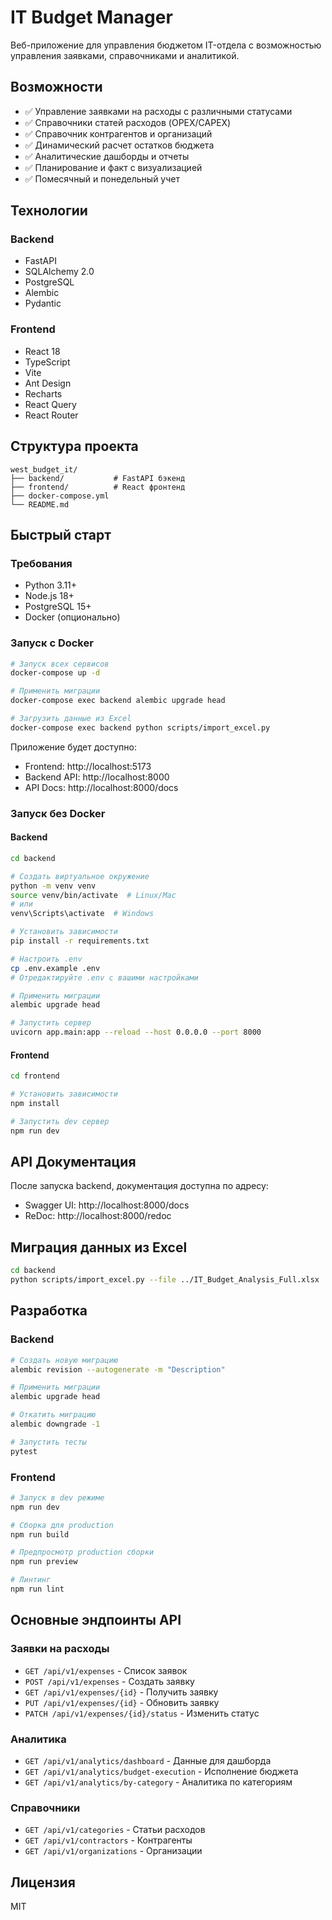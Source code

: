 # IT Budget Manager

Веб-приложение для управления бюджетом IT-отдела с возможностью управления заявками, справочниками и аналитикой.

## Возможности

- ✅ Управление заявками на расходы с различными статусами
- ✅ Справочники статей расходов (OPEX/CAPEX)
- ✅ Справочник контрагентов и организаций
- ✅ Динамический расчет остатков бюджета
- ✅ Аналитические дашборды и отчеты
- ✅ Планирование и факт с визуализацией
- ✅ Помесячный и понедельный учет

## Технологии

### Backend
- FastAPI
- SQLAlchemy 2.0
- PostgreSQL
- Alembic
- Pydantic

### Frontend
- React 18
- TypeScript
- Vite
- Ant Design
- Recharts
- React Query
- React Router

## Структура проекта

```
west_budget_it/
├── backend/           # FastAPI бэкенд
├── frontend/          # React фронтенд
├── docker-compose.yml
└── README.md
```

## Быстрый старт

### Требования
- Python 3.11+
- Node.js 18+
- PostgreSQL 15+
- Docker (опционально)

### Запуск с Docker

```bash
# Запуск всех сервисов
docker-compose up -d

# Применить миграции
docker-compose exec backend alembic upgrade head

# Загрузить данные из Excel
docker-compose exec backend python scripts/import_excel.py
```

Приложение будет доступно:
- Frontend: http://localhost:5173
- Backend API: http://localhost:8000
- API Docs: http://localhost:8000/docs

### Запуск без Docker

#### Backend

```bash
cd backend

# Создать виртуальное окружение
python -m venv venv
source venv/bin/activate  # Linux/Mac
# или
venv\Scripts\activate  # Windows

# Установить зависимости
pip install -r requirements.txt

# Настроить .env
cp .env.example .env
# Отредактируйте .env с вашими настройками

# Применить миграции
alembic upgrade head

# Запустить сервер
uvicorn app.main:app --reload --host 0.0.0.0 --port 8000
```

#### Frontend

```bash
cd frontend

# Установить зависимости
npm install

# Запустить dev сервер
npm run dev
```

## API Документация

После запуска backend, документация доступна по адресу:
- Swagger UI: http://localhost:8000/docs
- ReDoc: http://localhost:8000/redoc

## Миграция данных из Excel

```bash
cd backend
python scripts/import_excel.py --file ../IT_Budget_Analysis_Full.xlsx
```

## Разработка

### Backend

```bash
# Создать новую миграцию
alembic revision --autogenerate -m "Description"

# Применить миграции
alembic upgrade head

# Откатить миграцию
alembic downgrade -1

# Запустить тесты
pytest
```

### Frontend

```bash
# Запуск в dev режиме
npm run dev

# Сборка для production
npm run build

# Предпросмотр production сборки
npm run preview

# Линтинг
npm run lint
```

## Основные эндпоинты API

### Заявки на расходы
- `GET /api/v1/expenses` - Список заявок
- `POST /api/v1/expenses` - Создать заявку
- `GET /api/v1/expenses/{id}` - Получить заявку
- `PUT /api/v1/expenses/{id}` - Обновить заявку
- `PATCH /api/v1/expenses/{id}/status` - Изменить статус

### Аналитика
- `GET /api/v1/analytics/dashboard` - Данные для дашборда
- `GET /api/v1/analytics/budget-execution` - Исполнение бюджета
- `GET /api/v1/analytics/by-category` - Аналитика по категориям

### Справочники
- `GET /api/v1/categories` - Статьи расходов
- `GET /api/v1/contractors` - Контрагенты
- `GET /api/v1/organizations` - Организации

## Лицензия

MIT
